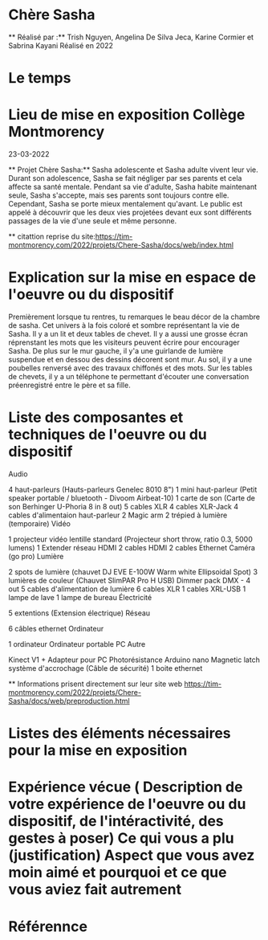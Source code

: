 

# Chère Sasha


** Réalisé par :** Trish Nguyen, Angelina De Silva Jeca, Karine Cormier et Sabrina Kayani
Réalisé en 2022


# Le temps
# Lieu de mise en exposition Collège Montmorency
23-03-2022


** Projet Chère Sasha:** Sasha adolescente et Sasha adulte vivent leur vie. Durant son adolescence, Sasha se fait négliger par ses parents et cela affecte sa santé mentale. Pendant sa vie d'adulte, Sasha habite maintenant seule, Sasha s'accepte, mais ses parents sont toujours contre elle. Cependant, Sasha se porte mieux mentalement qu'avant. Le public est appelé à découvrir que les deux vies projetées devant eux sont différents passages de la vie d'une seule et même personne.

** citattion reprise du site:https://tim-montmorency.com/2022/projets/Chere-Sasha/docs/web/index.html





# Explication sur la mise en espace de l'oeuvre ou du dispositif

Premièrement lorsque tu rentres, tu remarques le beau décor de la chambre de sasha. Cet univers à la fois coloré et sombre représentant la vie de Sasha. Il y a un lit et deux tables de chevet. Il y a aussi une grosse écran réprenstant les mots que les visiteurs peuvent écrire pour encourager Sasha. De plus sur le mur gauche, il y'a une guirlande de lumière suspendue et en dessou des dessins décorent sont mur. Au sol, il y a une poubelles renversé avec des travaux chiffonés et des mots. Sur les tables de chevets, il y a un téléphone te permettant d'écouter une conversation préenregistré entre le père et sa fille.  


# Liste des composantes et techniques de l'oeuvre ou du dispositif 

Audio

4 haut-parleurs (Hauts-parleurs Genelec 8010 8")
1 mini haut-parleur (Petit speaker portable / bluetooth - Divoom Airbeat-10)
1 carte de son (Carte de son Berhinger U-Phoria 8 in 8 out)
5 cables XLR
4 cables XLR-Jack
4 cables d'alimentaion haut-parleur
2 Magic arm
2 trépied à lumière (temporaire)
Vidéo

1 projecteur vidéo lentille standard (Projecteur short throw, ratio 0.3, 5000 lumens)
1 Extender réseau HDMI
2 cables HDMI
2 cables Ethernet
Caméra (go pro)
Lumière

2 spots de lumière (chauvet DJ EVE E-100W Warm white Ellipsoidal Spot)
3 lumières de couleur (Chauvet SlimPAR Pro H USB)
Dimmer pack DMX - 4 out
5 cables d'alimentation de lumière
6 cables XLR
1 cables XRL-USB
1 lampe de lave
1 lampe de bureau
Électricité

5 extentions (Extension électrique)
Réseau

6 câbles ethernet
Ordinateur

1 ordinateur
Ordinateur portable PC
Autre

Kinect V1 + Adapteur pour PC
Photorésistance
Arduino nano
Magnetic latch
système d'accrochage (Câble de sécurité)
1 boite ethernet

** Informations prisent directement sur leur site web https://tim-montmorency.com/2022/projets/Chere-Sasha/docs/web/preproduction.html
# Listes des éléments nécessaires pour la mise en exposition 
# Expérience vécue ( Description de votre expérience de l'oeuvre ou du dispositif, de l'intéractivité, des gestes à poser) Ce qui vous a plu (justification) Aspect que vous avez moin aimé et pourquoi et ce que vous aviez fait autrement
# Référennce
